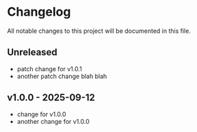 # Changelog

All notable changes to this project will be documented in this file.

## Unreleased

- patch change for v1.0.1
- another patch change blah blah

## v1.0.0 - 2025-09-12

- change for v1.0.0
- another change for v1.0.0